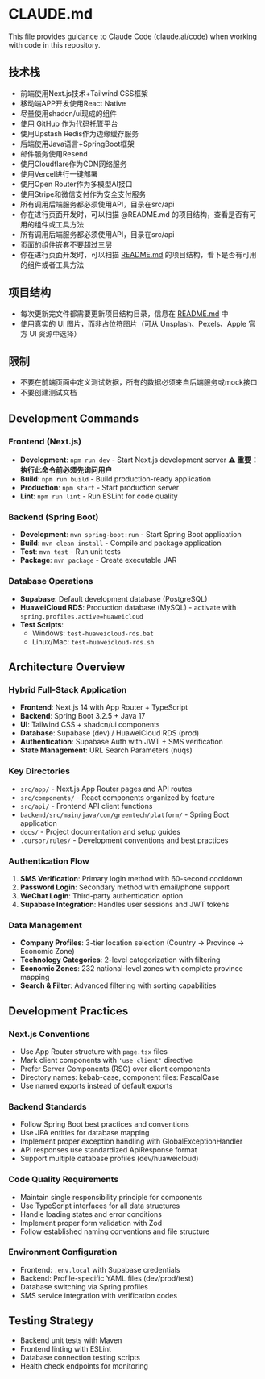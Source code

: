 # CLAUDE.md

This file provides guidance to Claude Code (claude.ai/code) when working with code in this repository.
## 技术栈
- 前端使用Next.js技术+Tailwind CSS框架 
- 移动端APP开发使用React Native 
- 尽量使用shadcn/ui现成的组件
- 使用 GitHub 作为代码托管平台
- 使用Upstash Redis作为边缘缓存服务
- 后端使用Java语言+SpringBoot框架
- 邮件服务使用Resend
- 使用Cloudflare作为CDN网络服务
- 使用Vercel进行一键部署
- 使用Open Router作为多模型AI接口
- 使用Stripe和微信支付作为安全支付服务
- 所有调用后端服务都必须使用API，目录在src/api
- 你在进行页面开发时，可以扫描 @README.md 的项目结构，查看是否有可用的组件或工具方法
- 所有调用后端服务都必须使用API，目录在src/api
- 页面的组件嵌套不要超过三层
- 你在进行页面开发时，可以扫描 [README.md](/docs/README.md) 的项目结构，看下是否有可用的组件或者工具方法

## 项目结构
- 每次更新完文件都需要更新项目结构目录，信息在  [README.md](/docs/README.md) 中
- 使用真实的 UI 图片，而非占位符图片（可从 Unsplash、Pexels、Apple 官方 UI 资源中选择）

## 限制
- 不要在前端页面中定义测试数据，所有的数据必须来自后端服务或mock接口
- 不要创建测试文档




## Development Commands

### Frontend (Next.js)
- **Development**: `npm run dev` - Start Next.js development server **⚠️ 重要：执行此命令前必须先询问用户**
- **Build**: `npm run build` - Build production-ready application  
- **Production**: `npm start` - Start production server
- **Lint**: `npm run lint` - Run ESLint for code quality

### Backend (Spring Boot)
- **Development**: `mvn spring-boot:run` - Start Spring Boot application
- **Build**: `mvn clean install` - Compile and package application
- **Test**: `mvn test` - Run unit tests
- **Package**: `mvn package` - Create executable JAR

### Database Operations
- **Supabase**: Default development database (PostgreSQL)
- **HuaweiCloud RDS**: Production database (MySQL) - activate with `spring.profiles.active=huaweicloud`
- **Test Scripts**: 
  - Windows: `test-huaweicloud-rds.bat`
  - Linux/Mac: `test-huaweicloud-rds.sh`

## Architecture Overview

### Hybrid Full-Stack Application
- **Frontend**: Next.js 14 with App Router + TypeScript
- **Backend**: Spring Boot 3.2.5 + Java 17
- **UI**: Tailwind CSS + shadcn/ui components
- **Database**: Supabase (dev) / HuaweiCloud RDS (prod)
- **Authentication**: Supabase Auth with JWT + SMS verification
- **State Management**: URL Search Parameters (nuqs)

### Key Directories
- `src/app/` - Next.js App Router pages and API routes
- `src/components/` - React components organized by feature
- `src/api/` - Frontend API client functions
- `backend/src/main/java/com/greentech/platform/` - Spring Boot application
- `docs/` - Project documentation and setup guides
- `.cursor/rules/` - Development conventions and best practices

### Authentication Flow
1. **SMS Verification**: Primary login method with 60-second cooldown
2. **Password Login**: Secondary method with email/phone support
3. **WeChat Login**: Third-party authentication option
4. **Supabase Integration**: Handles user sessions and JWT tokens

### Data Management
- **Company Profiles**: 3-tier location selection (Country → Province → Economic Zone)
- **Technology Categories**: 2-level categorization with filtering
- **Economic Zones**: 232 national-level zones with complete province mapping
- **Search & Filter**: Advanced filtering with sorting capabilities

## Development Practices

### Next.js Conventions
- Use App Router structure with `page.tsx` files
- Mark client components with `'use client'` directive
- Prefer Server Components (RSC) over client components
- Directory names: kebab-case, component files: PascalCase
- Use named exports instead of default exports

### Backend Standards
- Follow Spring Boot best practices and conventions
- Use JPA entities for database mapping
- Implement proper exception handling with GlobalExceptionHandler
- API responses use standardized ApiResponse format
- Support multiple database profiles (dev/huaweicloud)

### Code Quality Requirements
- Maintain single responsibility principle for components
- Use TypeScript interfaces for all data structures
- Handle loading states and error conditions
- Implement proper form validation with Zod
- Follow established naming conventions and file structure

### Environment Configuration
- Frontend: `.env.local` with Supabase credentials
- Backend: Profile-specific YAML files (dev/prod/test)
- Database switching via Spring profiles
- SMS service integration with verification codes

## Testing Strategy
- Backend unit tests with Maven
- Frontend linting with ESLint
- Database connection testing scripts
- Health check endpoints for monitoring